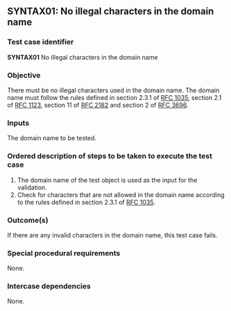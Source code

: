 ## SYNTAX01: No illegal characters in the domain name

### Test case identifier
**SYNTAX01** No illegal characters in the domain name

### Objective

There must be no illegal characters used in the domain name.
The domain name must follow the rules defined in section 2.3.1 of
[RFC 1035](http://tools.ietf.org/rfc/rfc1035.txt),
section 2.1 of [RFC 1123](http://tools.ietf.org/html/rfc1123#section-2.1),
section 11 of
[RFC 2182](http://tools.ietf.org/html/rfc2181#section-11) and section 2 of
[RFC 3696](http://tools.ietf.org/html/rfc3696#section-2).

### Inputs

The domain name to be tested.

### Ordered description of steps to be taken to execute the test case

1. The domain name of the test object is used as the input for the
   validation.
2. Check for characters that are not allowed in the domain name according
   to the rules defined in section 2.3.1 of
   [RFC 1035](http://tools.ietf.org/rfc/rfc1035.txt).

### Outcome(s)

If there are any invalid characters in the domain name, this test case fails.

### Special procedural requirements

None.

### Intercase dependencies

None.
